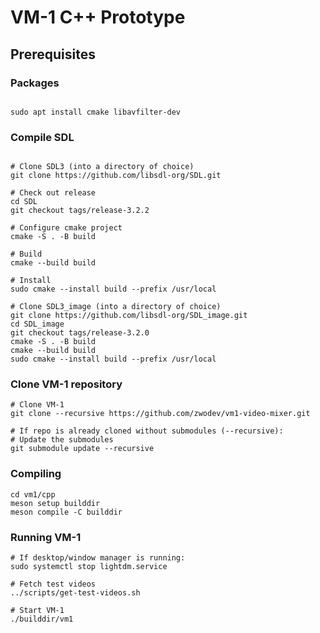 # VM-1 C++ Prototype

## Prerequisites

### Packages
```

sudo apt install cmake libavfilter-dev

```

### Compile SDL
```

# Clone SDL3 (into a directory of choice)
git clone https://github.com/libsdl-org/SDL.git

# Check out release
cd SDL
git checkout tags/release-3.2.2

# Configure cmake project
cmake -S . -B build

# Build
cmake --build build

# Install
sudo cmake --install build --prefix /usr/local

# Clone SDL3_image (into a directory of choice)
git clone https://github.com/libsdl-org/SDL_image.git
cd SDL_image
git checkout tags/release-3.2.0
cmake -S . -B build
cmake --build build
sudo cmake --install build --prefix /usr/local

```

### Clone VM-1 repository

```
# Clone VM-1
git clone --recursive https://github.com/zwodev/vm1-video-mixer.git

# If repo is already cloned without submodules (--recursive):
# Update the submodules
git submodule update --recursive

```

### Compiling
```
cd vm1/cpp
meson setup builddir
meson compile -C builddir

```

### Running VM-1
```
# If desktop/window manager is running:
sudo systemctl stop lightdm.service

# Fetch test videos
../scripts/get-test-videos.sh

# Start VM-1
./builddir/vm1

```

 
